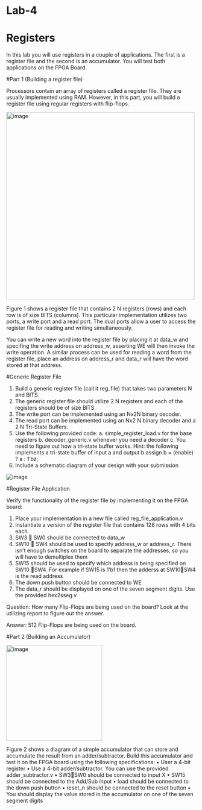 # Lab-4
# Registers

In this lab you will use registers in a couple of applications. The first is a register file and the second is an accumulator. You will test both applications on the FPGA Board. 

#Part 1 (Building a register file)

Processors contain an array of registers called a register file. They  are usually implemented using RAM. However, in this part, you will build a register file using regular registers with flip-flops.

<img width="499" alt="image" src="https://github.com/awt-byte/Lab-4/assets/157842961/a826d0d3-b16a-496d-88d1-c9cb858dfb32">

Figure 1 shows a register file that contains 2 N registers (rows) and each row is of size BITS (columns). This particular implementation utilizes two ports, a write port and a read port. The dual ports allow a user to access the register file for reading and writing simultaneously. 

You can write a new word into the register file by placing it at data_w and specifing the write address on address_w, asserting WE will then invoke the write operation. A similar process can be used for reading a word from the register file, place an address on address_r and data_r will have the word stored at that address.

#Generic Register File
  1. Build a generic register file (call it reg_file) that takes two parameters N and BITS.
  2. The generic register file should utilize 2 N registers and each of the registers should be of
size BITS.
  3. The write port can be implemented using an Nx2N binary decoder.
  4. The read port can be implemented using an Nx2 N binary decoder and a 2 N Tri-State
Buffers.
  5. Use the following provided code:
    a. simple_register_load.v for the base registers
    b. decoder_generic.v whenever you need a decoder
    c. You need to figure out how a tri-state buffer works. Hint: the following     implements a tri-state buffer of input a and output b
assign b = (enable) ? a : 1’bz;
7. Include a schematic diagram of your design with your submission

![image](https://github.com/awt-byte/Lab-4/assets/157842961/48f4936c-9d4a-46a4-91ae-83f0073513ed)

#Register File Application

Verify the functionality of the register file by implementing it on the FPGA board:
  1. Place your implementation in a new file called reg_file_application.v
  2. Instantiate a version of the register file that contains 128 rows with 4 bits each.
  3. SW3  SW0 should be connected to data_w
  4. SW10  SW4 should be used to specify address_w or address_r. There isn’t
  enough switches on the board to separate the addresses, so you will have to
  demultiplex them
  5. SW15 should be used to specify which address is being specified on SW10 SW4. For
  example if SW15 is 1’b1 then the adderss at SW10SW4 is the read address
  6. The down push button should be connected to WE
  7. The data_r should be displayed on one of the seven segment digits. Use the provided
  hex2sseg.v

Question: How many Flip-Flops are being used on the board? Look at the utilizing report to figure out the answer.

Answer: 512 Flip-Flops are being used on the board. 

#Part 2 (Building an Accumulator)

<img width="254" alt="image" src="https://github.com/awt-byte/Lab-4/assets/157842961/58a69585-0d9f-4fab-92f8-016332b84e60">

Figure 2 shows a diagram of a simple accumulator that can store and accumulate the result
from an adder/subtractor. Build this accumulator and test it on the FPGA board using the
following specifications:
  • User a 4-bit register
  • Use a 4-bit adder/subtractor. You can use the provided adder_subtractor.v
  • SW3SW0 should be connected to input X
  • SW15 should be connected to the Add/Sub input
  • load should be connected to the down push button
  • reset_n should be connected to the reset button
  • You should display the value stored in the accumulator on one of the seven segment
  digits
